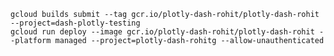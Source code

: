     gcloud builds submit --tag gcr.io/plotly-dash-rohit/plotly-dash-rohit --project=dash-plotly-testing
    gcloud run deploy --image gcr.io/plotly-dash-rohit/plotly-dash-rohit --platform managed --project=plotly-dash-rohitg --allow-unauthenticated
